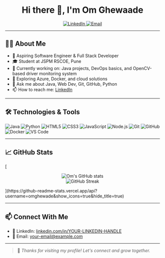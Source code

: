 <h1 align="center">Hi there 👋, I'm Om Ghewaade</h1>

<p align="center">
  <a href="https://www.linkedin.com/in/YOUR-LINKEDIN-HANDLE/" target="_blank">
    <img src="https://img.shields.io/badge/LinkedIn-Connect-blue?style=for-the-badge&logo=linkedin" alt="LinkedIn">
  </a>
  <a href="mailto:your-email@example.com">
    <img src="https://img.shields.io/badge/Email-Contact-red?style=for-the-badge&logo=gmail" alt="Email">
  </a>
</p>

---

## 👨‍💻 About Me

- 💼 Aspiring Software Engineer & Full Stack Developer  
- 🎓 Student at JSPM RSCOE, Pune  
- 🔭 Currently working on: Java projects, DevOps basics, and OpenCV-based driver monitoring system  
- 🌱 Exploring Azure, Docker, and cloud solutions  
- 💬 Ask me about Java, Web Dev, Git, GitHub, Python  
- 📫 How to reach me: [LinkedIn](https://www.linkedin.com/in/YOUR-LINKEDIN-HANDLE/)

---

## 🛠️ Technologies & Tools

![Java](https://img.shields.io/badge/Java-007396?style=for-the-badge&logo=java)
![Python](https://img.shields.io/badge/Python-3776AB?style=for-the-badge&logo=python)
![HTML5](https://img.shields.io/badge/HTML5-E34F26?style=for-the-badge&logo=html5)
![CSS3](https://img.shields.io/badge/CSS3-1572B6?style=for-the-badge&logo=css3)
![JavaScript](https://img.shields.io/badge/JavaScript-F7DF1E?style=for-the-badge&logo=javascript)
![Node.js](https://img.shields.io/badge/Node.js-339933?style=for-the-badge&logo=node-dot-js)
![Git](https://img.shields.io/badge/Git-F05032?style=for-the-badge&logo=git)
![GitHub](https://img.shields.io/badge/GitHub-181717?style=for-the-badge&logo=github)
![Docker](https://img.shields.io/badge/Docker-2496ED?style=for-the-badge&logo=docker)
![VS Code](https://img.shields.io/badge/VS_Code-007ACC?style=for-the-badge&logo=visual-studio-code)

---

## 📈 GitHub Stats

[<p align="center">
  <img src="https://github-readme-stats.vercel.app/api?username=omghewaade&show_icons=true&theme=radical" alt="Om's GitHub stats" />
  <br/>
  <img src="https://github-readme-streak-stats.herokuapp.com/?user=omghewaade&theme=radical" alt="GitHub Streak" />
</p>](https://github-readme-stats.vercel.app/api?username=omghewade&show_icons=true&hide_title=true)

---

## 📫 Connect With Me

- 💼 LinkedIn: [linkedin.com/in/YOUR-LINKEDIN-HANDLE](https://www.linkedin.com/in/YOUR-LINKEDIN-HANDLE/)
- 📧 Email: your-email@example.com

---

> 🚀 *Thanks for visiting my profile! Let's connect and grow together.*

